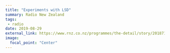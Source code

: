 ```yaml
---
title: "Experiments with LSD"
summary: Radio New Zealand
tags:
 - radio
date: 2019-08-29
external_link: https://www.rnz.co.nz/programmes/the-detail/story/2018710777/experiments-with-lsd
image:
  focal_point: "Center"
---
```

